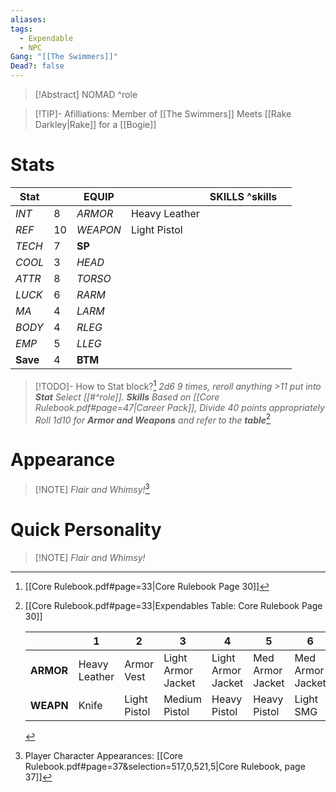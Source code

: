 ```yaml
---
aliases: 
tags:
  - Expendable
  - NPC
Gang: "[[The Swimmers]]"
Dead?: false
---
```


> [!Abstract] NOMAD
^role

> [!TIP]- Afilliations:
> Member of [[The Swimmers]]
> Meets [[Rake Darkley|Rake]] for a [[Bogie]]
> 
# Stats 

| **Stat** |     | **EQUIP** |               | **SKILLS** ^skills |     |
| -------- | --- | --------- | ------------- | ------------------ | --- |
| *INT*    | 8   | *ARMOR*   | Heavy Leather |                    |     |
| *REF*    | 10  | *WEAPON*  | Light Pistol  |                    |     |
| *TECH*   | 7   | **SP**    |               |                    |     |
| *COOL*   | 3   | *HEAD*    |               |                    |     |
| *ATTR*   | 8   | *TORSO*   |               |                    |     |
| *LUCK*   | 6   | *RARM*    |               |                    |     |
| *MA*     | 4   | *LARM*    |               |                    |     |
| *BODY*   | 4   | *RLEG*    |               |                    |     |
| *EMP*    | 5   | *LLEG*    |               |                    |     |
| **Save** | 4   | **BTM**   |               |                    |     |
>[!TODO]- How to Stat block?[^1]
 *2d6 9 times, reroll anything >11 put into* ***Stat***
*Select [[#^role]].* ***Skills*** *Based on [[Core Rulebook.pdf#page=47|Career Pack]], Divide 40 points appropriately*
> *Roll 1d10 for* ***Armor and Weapons*** *and refer to the* ***table***[^2]
# Appearance
> [!NOTE] *Flair and Whimsy!*[^3]
# Quick Personality
> [!NOTE] *Flair and Whimsy!*



[^1]: [[Core Rulebook.pdf#page=33|Core Rulebook Page 30]]

[^2]: [[Core Rulebook.pdf#page=33|Expendables Table: Core Rulebook Page 30]]
	
	| | 1 | 2 | 3 | 4 | 5 | 6 | 7 | 8 | 9 | 10 |
	| - | - | - | - | - | - | - | - | - | - | - |
	| **ARMOR** | Heavy Leather | Armor Vest | Light Armor Jacket | Light Armor Jacket | Med Armor Jacket | Med Armor Jacket | Med Armor Jacket | Hvy Armor Jacket | Hvy Armor Jacket | MetalGear |
	| **WEAPN** | Knife | Light Pistol | Medium Pistol | Heavy Pistol | Heavy Pistol | Light SMG | Light AR | Med AR | Hvy AR | Hvy AR |

[^3]: Player Character Appearances: [[Core Rulebook.pdf#page=37&selection=517,0,521,5|Core Rulebook, page 37]]
